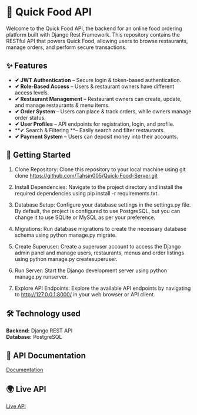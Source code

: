 
# 🍔 Quick Food API


Welcome to the Quick Food API, the backend for an online food ordering platform built with Django Rest Framework. This repository contains the RESTful API that powers Quick Food, allowing users to browse restaurants, manage orders, and perform secure transactions.
## ✨ Features


- **✔ JWT Authentication** – Secure login & token-based authentication.
- **✔ Role-Based Access** – Users & restaurant owners have different access levels.
- **✔ Restaurant Management** – Restaurant owners can create, update, and manage restaurants & menu items.
- **✔ Order System** – Users can place & track orders, while owners manage order status.
- **✔ User Profiles** – API endpoints for registration, login, and profile.
- **✔ Search & Filtering **– Easily search and filter restaurants.
- **✔ Payment System** – Users can deposit money into their accounts.

## 🚀 Getting Started

1. Clone Repository: Clone this repository to your local machine using git clone https://github.com/Tahsin005/Quick-Food-Server.git

2. Install Dependencies: Navigate to the project directory and install the required dependencies using pip install -r requirements.txt.

3. Database Setup: Configure your database settings in the settings.py file. By default, the project is configured to use PostgreSQL, but you can change it to use SQLite or MySQL as per your preference.

4. Migrations: Run database migrations to create the necessary database schema using python manage.py migrate.

5. Create Superuser: Create a superuser account to access the Django admin panel and manage users, restaurants, menus and order listings using python manage.py createsuperuser.

6. Run Server: Start the Django development server using python manage.py runserver.

7. Explore API Endpoints: Explore the available API endpoints by navigating to http://127.0.0.1:8000/ in your web browser or API client.
## 🛠️ Technology used



**Backend:** Django REST API
<br/>
**Database:** PostgreSQL


## 📌 API Documentation

[Documentation](https://quick-food-server.onrender.com/swagger/)


## 🌍 Live API

[Live API](https://quick-food-server.onrender.com/)


